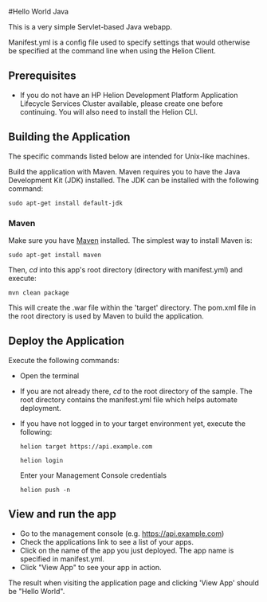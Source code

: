 #Hello World Java 

This is a very simple Servlet-based Java webapp. 

Manifest.yml is a config file used to specify settings that would otherwise be
specified at the command line when using the Helion Client. 

## Prerequisites
- If you do not have an HP Helion Development Platform Application Lifecycle 
  Services Cluster available, please create one before continuing. You will also
  need to install the Helion CLI. 
  
## Building the Application

The specific commands listed below are intended for Unix-like machines.

Build the application with Maven. Maven requires you to have the Java Development
Kit (JDK) installed. The JDK can be installed with the following command:

    sudo apt-get install default-jdk

### Maven

Make sure you have [Maven](http://maven.apache.org/ "Maven") installed.
The simplest way to install Maven is:

    sudo apt-get install maven

Then, *cd* into this app's root directory (directory with manifest.yml) and execute:

    mvn clean package

This will create the .war file within the 'target' directory. The pom.xml file 
in the root directory is used by Maven to build the application.

## Deploy the Application

Execute the following commands:

- Open the terminal
- If you are not already there, *cd* to the root directory of the sample. The 
  root directory contains the manifest.yml file which helps automate deployment. 
- If you have not logged in to your target environment yet, execute the following:

    `helion target https://api.example.com`
    
    `helion login`
    
    Enter your Management Console credentials
    
    `helion push -n`

## View and run the app
- Go to the management console (e.g. https://api.example.com)
- Check the applications link to see a list of your apps.
- Click on the name of the app you just deployed. The app name is specified in 
  manifest.yml.
- Click "View App" to see your app in action.

The result when visiting the application page and clicking 'View App' should be "Hello World".	

